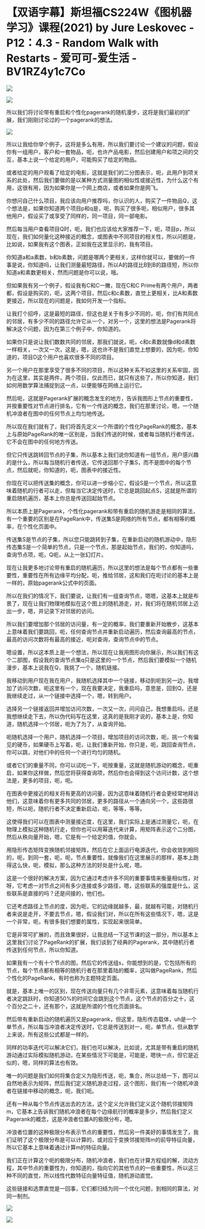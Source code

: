 # 【双语字幕】斯坦福CS224W《图机器学习》课程(2021) by Jure Leskovec - P12：4.3 - Random Walk with Restarts - 爱可可-爱生活 - BV1RZ4y1c7Co

![](img/693b34efb7ab21e63adb37b1e6ea04bb_0.png)

![](img/693b34efb7ab21e63adb37b1e6ea04bb_1.png)

所以我们将讨论带有重启和个性化pagerank的随机漫步，这将是我们最初的扩展，我们刚刚讨论过的一个pagerank的想法。



![](img/693b34efb7ab21e63adb37b1e6ea04bb_3.png)

所以让我给你举个例子，这将是多么有用，所以我们要讨论一个建议的问题，假设你有一组用户，客户和一套物品，呃，也许产品电影，然后创建用户和项之间的交互，基本上说一个给定的用户，可能购买了给定的物品。

或者给定的用户观看了给定的电影，这就是我们的二分图表示，呃，此用户到项关系的此处，然后我们要做的是以某种方式测量图的相似性或接近性，为什么这个有用，这很有用，因为如果你是一个网上商店，或者如果你是网飞。

你想问自己什么项目，我应该向用户推荐吗，你认识的人，购买了一件物品Q，这个想法是，如果你知道两个项目p和q是，呃，购买了很多呃，相似用户，很多其他用户，假设买了或享受了同样的，同一项目，同一部电影。

然后每当用户查看项目Q时，呃，我们也应该给大家推荐一下，呃，项目p，所以现在，我们如何量化这种接近的概念，或图表中不同项目的相关性，所以问题是，比如说，如果我有这个图表，正如我在这里显示的，我有项目。

你知道a和a素数，b和b素数，问题是哪两个更相关，这样你就可以，要做的一件事是说，你知道吗，让我们测量最短路径，所以A的路径比B到B的路径短，所以你知道a和素数更相关，然而问题是你可以说，哦。

但如果我有另一个例子，假设我有C和C一撇，现在C和C Prime有两个用户，两者都，假设是购买的，呃，这两个项目，然后c和c素数，直觉上更相关，比A和素数更接近，所以现在的问题是，我如何开发一个指标。

让我打个招呼，这是最短的路径，但这也是关于有多少不同的，呃，你们有共同点的邻居，有多少不同的路径允许它从一个，对另一个，这里的想法是Pagerank将解决这个问题，因为在第三个例子中，你知道的。

如果你只是说让我们数数共同的邻居，那我们就说，呃，c和c素数就像d和d素数一样相关，一次又一次，这是，嗯，这也许不是我们直觉上想要的，因为呃，你知道的，项目D这个用户也喜欢很多不同的项目。

另一个用户在那里享受了很多不同的项目，所以这种关系不如这里的关系牢固，因为在这里，其实是两件，两个项目，仅此而已，就只有这些了，所以你知道，我们如何用数学算法捕捉到这一点，以便能够在网络上运行它。

然后呃，这就是Pagerank扩展的概念发生的地方，告诉我图形上节点的重要性，并按重要性对节点进行排名，它有一个传送的概念，我们在那里讨论，嗯，一个随机冲浪者在图中的任何节点上均匀地传送。

所以现在我们就有了，我们将首先定义一个所谓的个性化PageRank的概念，基本上与原始PageRank的唯一区别是，当我们传送的时候，或者每当随机行者传送，它不会在图中的任何地方传送。

但它只传送跳转回节点的子集，所以基本上我们说你知道有一组节点，用户感兴趣的是什么，所以每当随机行者传送，它传送回那个子集S，而不是图中的每个节点，然后就呃，你知道的，呃，图表中的接近性。

你现在可以把传送集的概念，你可以进一步缩小它，假设S是一个节点，所以这意味着随机的行者可以走，但每当它决定传送时，它总是跳回起点S，这就是所谓的重启随机遍历，基本上你总是传送回起始节点。

所以本质上是Pagerank，个性化pagerank和带有重启的随机游走是相同的算法，有一个重要的区别是在PageRank中，传送集S是网络的所有节点，都有相等的概率，在个性化页面中。

传送集S是节点的子集，所以您只能跳转到子集，在重新启动的随机游动中，隐形传态集S是一个简单的节点，只是一个节点，那是起始节点，我们的，你知道吗，查询节点项，呃，Q呃，从上一张幻灯片。

现在让我更多地讨论带有重启的随机遍历，所以这里的想法是每个节点都有一些重要性，重要性在所有边缘平均分配，呃，推给邻居，这和我们在呃讨论的基本上是一样的，原始pagerank公式中的页面。

所以在我们的情况下，我们要说，让我们有一组查询节点，嗯嗯，这基本上就是布景了，现在让我们物理地模拟在这个图上的随机游走，对，我们将在随机邻居上迈出一步，嗯，并记录下对邻居的访问。

所以我们要增加那个邻居的访问量，有一定的概率，我们要重新开始散步，这基本上意味着我们要跳回，呃，任何查询节点并重新启动遍历，然后查询最高的节点，最高的访问次数将有最高的接近，呃对查询，查询节点中的节点。

嗯设置，所以这本质上是一个想法，所以现在让我用图形向你展示，所以我们有这个二部图，假设我的查询节点集q只是这里的一个节点，然后我们要模拟一个随机漫步，基本上说我在Q，我挑了一个，随机链接。

我移动到用户现在我在用户，我随机选择其中一个链接，移动到呃到另一边，我增加了访问次数，呃这里有一个，现在我要决定，我重启吗，意思是，回到Q，还是我继续走过，从一个链接中选择一个，嗯，转到用户。

选择另一个链接返回并增加访问次数，一次又一次，问问自己，我想重启吗，还是我想继续走下去，所以伪代码写在这里，这真的是我刚才说的，基本上是，你知道，随机选择一个邻居，呃为了为了，从查询开始。

呃随机选择一个用户，随机选择一个项目，增加项目的访问次数，呃，挑一个有偏见的硬币，如果硬币上写着，呃，让我们重新开始，你只是，呃，跳回查询节点，你可以跳，对他们中的任何一个进行均匀的随机。

或者它们的重量不同，你可以试吃一下，呃按重量，这就是随机游动的概念，呃重启，如果你这样做，然后您将获得查询项，然后你也会得到这个访问计数，这个想法是，更多的项目，呃，呃。

在图表中更接近的相关将有更高的访问量，因为这意味着随机行者会更经常地拜访他们，这意味着你有更多共同的邻居，更多的路径从一个通向另一个，这些路很短，所以呃，随机行者不决定重新启动，呃，等等，等等。

这使得我们可以在图表中测量接近度，在这里，我们实际上是通过测量它，呃，在物理上模拟这种随机行走，但你也可以用幂迭代来计算，用矩阵表示这个二分图，然后从秩向量开始，嗯，它是有一个给定的值，你就会。

用隐形传态矩阵变换随机邻接矩阵，然后在它上面运行电源迭代，你会收敛到相同的，呃，到同一套，呃，呃，节点重要性，就像我们在这里展示的那样，基本上跑得这么快，呃，模拟，那么这种方法的好处是什么呢，嗯。

这是一个很好的解决方案，因为它通过考虑许多不同的重要事情来衡量相似性，对呀，它考虑一对节点之间有多少连接或多少路径，嗯，这些联系的强度是什么，这些联系是直接的吗？还是间接的，他们也。

它还考虑路径上节点的度，因为呃，它的边缘就越多，最，就越有可能，对随机行者来说是走开，不要去节点，嗯，假设我们对，所以在所有这些情况下，嗯，这是一个非常，呃，有很多我们想要的属性，实现起来很简单。

它是非常可扩展的，而且效果很好，让我总结一下这节课的这一部分，所以基本上这里我们讨论了PageRank的扩展，我们谈到了经典的Pagerank，其中随机行者传送到任何节点，所以你知道。

如果我有一个有十个节点的图，然后它的传送组s，你能想到的是，它包括所有的节点，每个节点都有相等的随机行者在那里着陆的概率，这叫做PageRank，然后个性化的PageRank，有时也称为主题特定页面。

就是，基本上唯一的区别，现在传送向量只有几个非零元素，这意味着每当随机行者决定跳跃时，你知道50%的时间它会跳到这个节点，这个节点的百分之十，这个百分之二十，还有那个，这就是所谓的个性化页面排名。

然后带有重新启动的随机遍历又是pagerank，但这里，隐形传态载体，uh是一个单节点，所以每当冲浪者决定传送时，它总是传送到对一，呃，单节点，但从数学上来说，所有这些公式都是一样的。

同样的功率迭代可以解决它们，我们也可以解决，比如说，尤其是带有重启的随机游动通过实际模拟随机游动，在某些情况下可能是，可能是，嗯快一点，但它是近似的，嗯，同样的算法也有效。

唯一的问题是我们如何将集合定义为隐形传送，呃，集合，所以总结一下，图可以自然地表示为矩阵，然后我们定义随机游走过程，这个图形，我们有一个随机冲浪者在链接中移动的概念，呃，我们呃。

还有一种从每个节点传送出去的方法，这个定义允许我们定义这个随机邻接矩阵m，它基本上告诉我们随机冲浪者在每个边缘航行的概率是多少，然后我们定义Pagerank的概念，这是冲浪者位置A的极限分布，嗯。

冲浪者位置的这种极限分布表示节点的重要性，然后另一件美好的事情发生了，我们证明了这个极限分布是可以计算的，或对应于变换邻接矩阵m的前导特征向量，所以它基本上意味着通过计算m的特征向量。

我们正在计算这个呃的极限分布，随机冲浪者，我们也在计算方程组的解，流动方程，其中节点的重要性为，你知道的，指向它的其他节点的一些重要性，所以这三种不同的直觉，所以线性代数特征向量特征值，随机游动直觉。

这些链接和选票直觉是一回事，它们都归结为同一个优化问题，到相同的算法，对同一制剂。

![](img/693b34efb7ab21e63adb37b1e6ea04bb_5.png)

![](img/693b34efb7ab21e63adb37b1e6ea04bb_6.png)
